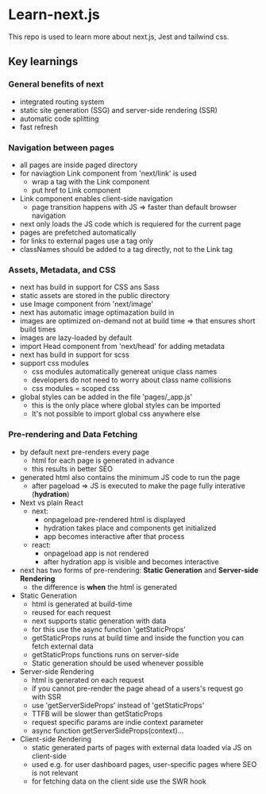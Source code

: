 # Learn-next.js

This repo is used to learn more about next.js, Jest and tailwind css.
## Key learnings
### General benefits of next

* integrated routing system
* static site generation (SSG) and server-side rendering (SSR)
* automatic code splitting
* fast refresh

### Navigation between pages

* all pages are inside paged directory
* for naviagtion Link component from 'next/link' is used
    * wrap a tag with the Link component
    * put href to Link component
* Link component enables client-side navigation
    * page transition happens with JS => faster than default browser navigation
* next only loads the JS code which is requiered for the current page
* pages are prefetched automatically
* for links to external pages use a tag only
* classNames should be added to a tag directly, not to the Link tag

### Assets, Metadata, and CSS

* next has build in support for CSS ans Sass
* static assets are stored in the public directory
* use Image component from 'next/image'
* next has automatic image optimazation build in
* images are optimized on-demand not at build time => that ensures short build times
* images are lazy-loaded by default
* import Head component from 'next/head' for adding metadata
* next has build in support for scss
* support css modules
    * css modules automatically genereat unique class names
    * developers do not need to worry about class name collisions
    * css modules = scoped css
* global styles can be added in the file 'pages/_app.js'
    * this is the only place where global styles can be imported
    * It's not possible to import global css anywhere else

### Pre-rendering and Data Fetching

* by default next pre-renders every page
    * html for each page is generated in advance
    * this results in better SEO
* generated html also contains the minimum JS code to run the page
    * after pageload => JS is executed to make the page fully interative (**hydration**)
* Next vs plain React
    * next:
        * onpageload pre-rendered html is displayed
        * hydration takes place and components get initialized
        * app becomes interactive after that process
    * react:
        * onpageload app is not rendered
        * after hydration app is visible and becomes interactive
* next has two forms of pre-rendering: **Static Generation** and **Server-side Rendering**
    * the difference is **when** the html is generated
* Static Generation
    * html is generated at build-time
    * reused for each request
    * next supports static generation with data
    * for this use the async function 'getStaticProps'
    * getStaticProps runs at build time and inside the function you can fetch external data
    * getStaticProps functions runs on server-side
    * Static generation should be used whenever possible
* Server-side Rendering
    * html is generated on each request
    * if you cannot pre-render the page ahead of a users's request go with SSR
    * use 'getServerSideProps' instead of 'getStaticProps'
    * TTFB will be slower than getStaticProps
    * request specific params are indie context parameter
    * async function getServerSideProps(context)...
* Client-side Rendering
    * static generated parts of pages with external data loaded via JS on client-side
    * used e.g. for user dashboard pages, user-specific pages where SEO is not relevant
    * for fetching data on the client side use the SWR hook